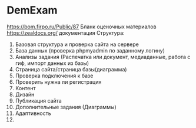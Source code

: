 # DemExam
https://bom.firpo.ru/Public/87 Бланк оценочных материалов
https://zealdocs.org/ документация
Структура: 
1. Базовая структура и проверка сайта на сервере
2. База данных (проверка phpmyadmin по заданному логину)
3. Анализы задания (Распечатка или документ, медиаданные, работа с гиф, импорт данных из базы)
4. Страница сайта/страница базы(диаграмма)
5. Проверка подключения к базе
6. Проверить нужна ли регистрация
7. Контент
8. Дизайн
9. Публикация сайта
10. Дополнительные задания (Диаграммы)
11. Адаптивность
12. 
